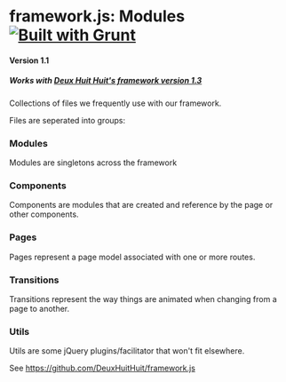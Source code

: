 # framework.js: Modules [![Built with Grunt](https://cdn.gruntjs.com/builtwith.png)](http://gruntjs.com/)

#### Version 1.1

##### Works with [Deux Huit Huit's framework version 1.3](https://github.com/DeuxHuitHuit/framework.js)

Collections of files we frequently use with our framework.

Files are seperated into groups:

### Modules

Modules are singletons across the framework

### Components

Components are modules that are created and reference by the page or other components.

### Pages

Pages represent a page model associated with one or more routes.

### Transitions

Transitions represent the way things are animated when changing from a page to another.

### Utils

Utils are some jQuery plugins/facilitator that won't fit elsewhere.

See <https://github.com/DeuxHuitHuit/framework.js>